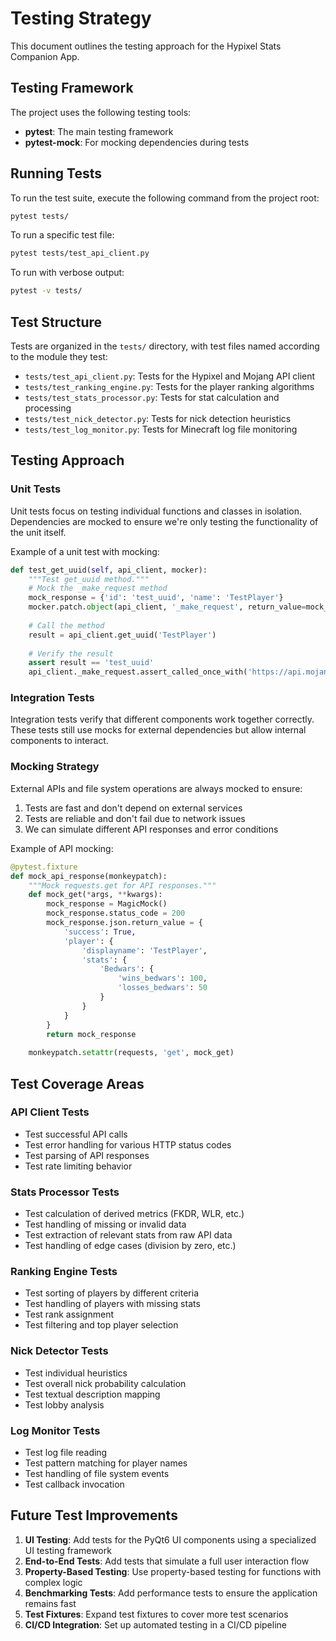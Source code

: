 # Testing Strategy

This document outlines the testing approach for the Hypixel Stats Companion App.

## Testing Framework

The project uses the following testing tools:

- **pytest**: The main testing framework
- **pytest-mock**: For mocking dependencies during tests

## Running Tests

To run the test suite, execute the following command from the project root:

```bash
pytest tests/
```

To run a specific test file:

```bash
pytest tests/test_api_client.py
```

To run with verbose output:

```bash
pytest -v tests/
```

## Test Structure

Tests are organized in the `tests/` directory, with test files named according to the module they test:

- `tests/test_api_client.py`: Tests for the Hypixel and Mojang API client
- `tests/test_ranking_engine.py`: Tests for the player ranking algorithms
- `tests/test_stats_processor.py`: Tests for stat calculation and processing
- `tests/test_nick_detector.py`: Tests for nick detection heuristics
- `tests/test_log_monitor.py`: Tests for Minecraft log file monitoring

## Testing Approach

### Unit Tests

Unit tests focus on testing individual functions and classes in isolation. Dependencies are mocked to ensure we're only testing the functionality of the unit itself.

Example of a unit test with mocking:

```python
def test_get_uuid(self, api_client, mocker):
    """Test get_uuid method."""
    # Mock the _make_request method
    mock_response = {'id': 'test_uuid', 'name': 'TestPlayer'}
    mocker.patch.object(api_client, '_make_request', return_value=mock_response)
    
    # Call the method
    result = api_client.get_uuid('TestPlayer')
    
    # Verify the result
    assert result == 'test_uuid'
    api_client._make_request.assert_called_once_with('https://api.mojang.com/users/profiles/minecraft/TestPlayer')
```

### Integration Tests

Integration tests verify that different components work together correctly. These tests still use mocks for external dependencies but allow internal components to interact.

### Mocking Strategy

External APIs and file system operations are always mocked to ensure:

1. Tests are fast and don't depend on external services
2. Tests are reliable and don't fail due to network issues
3. We can simulate different API responses and error conditions

Example of API mocking:

```python
@pytest.fixture
def mock_api_response(monkeypatch):
    """Mock requests.get for API responses."""
    def mock_get(*args, **kwargs):
        mock_response = MagicMock()
        mock_response.status_code = 200
        mock_response.json.return_value = {
            'success': True,
            'player': {
                'displayname': 'TestPlayer',
                'stats': {
                    'Bedwars': {
                        'wins_bedwars': 100,
                        'losses_bedwars': 50
                    }
                }
            }
        }
        return mock_response
    
    monkeypatch.setattr(requests, 'get', mock_get)
```

## Test Coverage Areas

### API Client Tests

- Test successful API calls
- Test error handling for various HTTP status codes
- Test parsing of API responses
- Test rate limiting behavior

### Stats Processor Tests

- Test calculation of derived metrics (FKDR, WLR, etc.)
- Test handling of missing or invalid data
- Test extraction of relevant stats from raw API data
- Test handling of edge cases (division by zero, etc.)

### Ranking Engine Tests

- Test sorting of players by different criteria
- Test handling of players with missing stats
- Test rank assignment
- Test filtering and top player selection

### Nick Detector Tests

- Test individual heuristics
- Test overall nick probability calculation
- Test textual description mapping
- Test lobby analysis

### Log Monitor Tests

- Test log file reading
- Test pattern matching for player names
- Test handling of file system events
- Test callback invocation

## Future Test Improvements

1. **UI Testing**: Add tests for the PyQt6 UI components using a specialized UI testing framework
2. **End-to-End Tests**: Add tests that simulate a full user interaction flow
3. **Property-Based Testing**: Use property-based testing for functions with complex logic
4. **Benchmarking Tests**: Add performance tests to ensure the application remains fast
5. **Test Fixtures**: Expand test fixtures to cover more test scenarios
6. **CI/CD Integration**: Set up automated testing in a CI/CD pipeline 